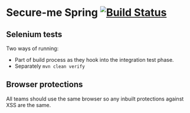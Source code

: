 # Secure-me Spring [![Build Status](https://travis-ci.org/SketchingDev/Secure-Me-Spring.svg?branch=development)](https://travis-ci.org/SketchingDev/Secure-Me-Spring)


## Selenium tests

Two ways of running:
 
 * Part of build process as they hook into the integration test phase.
 * Separately `mvn clean verify`





## Browser protections

All teams should use the same browser so any inbuilt protections against XSS are the same.